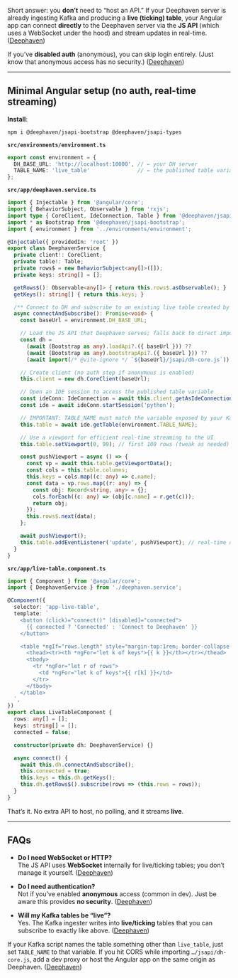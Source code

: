 Short answer: you **don’t** need to “host an API.” If your Deephaven server is already ingesting Kafka and producing a **live (ticking) table**, your Angular app can connect **directly** to the Deephaven server via the **JS API** (which uses a WebSocket under the hood) and stream updates in real-time. ([Deephaven](https://deephaven.io/core/docs/how-to-guides/use-jsapi/?utm_source=chatgpt.com "Use the JS API"))

If you’ve **disabled auth** (anonymous), you can skip login entirely. (Just know that anonymous access has no security.) ([Deephaven](https://deephaven.io/core/groovy/docs/how-to-guides/authentication/auth-anon/?utm_source=chatgpt.com "Enable anonymous authentication"))

---

## Minimal Angular setup (no auth, real-time streaming)

**Install**:

```bash
npm i @deephaven/jsapi-bootstrap @deephaven/jsapi-types
```

**`src/environments/environment.ts`**

```ts
export const environment = {
  DH_BASE_URL: 'http://localhost:10000', // ← your DH server
  TABLE_NAME: 'live_table'               // ← the published table variable created by your Kafka script
};
```

**`src/app/deephaven.service.ts`**

```ts
import { Injectable } from '@angular/core';
import { BehaviorSubject, Observable } from 'rxjs';
import type { CoreClient, IdeConnection, Table } from '@deephaven/jsapi-types';
import * as Bootstrap from '@deephaven/jsapi-bootstrap';
import { environment } from '../environments/environment';

@Injectable({ providedIn: 'root' })
export class DeephavenService {
  private client!: CoreClient;
  private table!: Table;
  private rows$ = new BehaviorSubject<any[]>([]);
  private keys: string[] = [];

  getRows$(): Observable<any[]> { return this.rows$.asObservable(); }
  getKeys(): string[] { return this.keys; }

  /** Connect to DH and subscribe to an existing live table created by your Kafka ingester */
  async connectAndSubscribe(): Promise<void> {
    const baseUrl = environment.DH_BASE_URL;

    // Load the JS API that Deephaven serves; falls back to direct import if needed.
    const dh =
      (await (Bootstrap as any).loadApi?.({ baseUrl })) ??
      (await (Bootstrap as any).bootstrapApi?.({ baseUrl })) ??
      (await import(/* @vite-ignore */ `${baseUrl}/jsapi/dh-core.js`)).default;

    // Create client (no auth step if anonymous is enabled)
    this.client = new dh.CoreClient(baseUrl);

    // Open an IDE session to access the published table variable
    const ideConn: IdeConnection = await this.client.getAsIdeConnection();
    const ide = await ideConn.startSession('python');

    // IMPORTANT: TABLE_NAME must match the variable exposed by your Kafka script (e.g., live_table)
    this.table = await ide.getTable(environment.TABLE_NAME);

    // Use a viewport for efficient real-time streaming to the UI
    this.table.setViewport(0, 99); // first 100 rows (tweak as needed)

    const pushViewport = async () => {
      const vp = await this.table.getViewportData();
      const cols = this.table.columns;
      this.keys = cols.map((c: any) => c.name);
      const data = vp.rows.map((r: any) => {
        const obj: Record<string, any> = {};
        cols.forEach((c: any) => (obj[c.name] = r.get(c)));
        return obj;
      });
      this.rows$.next(data);
    };

    await pushViewport();
    this.table.addEventListener('update', pushViewport); // real-time deltas over WebSocket
  }
}
```

**`src/app/live-table.component.ts`**

```ts
import { Component } from '@angular/core';
import { DeephavenService } from './deephaven.service';

@Component({
  selector: 'app-live-table',
  template: `
    <button (click)="connect()" [disabled]="connected">
      {{ connected ? 'Connected' : 'Connect to Deephaven' }}
    </button>

    <table *ngIf="rows.length" style="margin-top:1rem; border-collapse:collapse;" border="1">
      <thead><tr><th *ngFor="let k of keys">{{ k }}</th></tr></thead>
      <tbody>
        <tr *ngFor="let r of rows">
          <td *ngFor="let k of keys">{{ r[k] }}</td>
        </tr>
      </tbody>
    </table>
  `,
})
export class LiveTableComponent {
  rows: any[] = [];
  keys: string[] = [];
  connected = false;

  constructor(private dh: DeephavenService) {}

  async connect() {
    await this.dh.connectAndSubscribe();
    this.connected = true;
    this.keys = this.dh.getKeys();
    this.dh.getRows$().subscribe(rows => (this.rows = rows));
  }
}
```

That’s it. No extra API to host, no polling, and it streams **live**.

---

## FAQs

- **Do I need WebSocket or HTTP?**  
    The JS API uses **WebSocket** internally for live/ticking tables; you don’t manage it yourself. ([Deephaven](https://deephaven.io/core/docs/how-to-guides/use-jsapi/?utm_source=chatgpt.com "Use the JS API"))
    
- **Do I need authentication?**  
    Not if you’ve enabled **anonymous** access (common in dev). Just be aware this provides **no security**. ([Deephaven](https://deephaven.io/core/groovy/docs/how-to-guides/authentication/auth-anon/?utm_source=chatgpt.com "Enable anonymous authentication"))
    
- **Will my Kafka tables be “live”?**  
    Yes. The Kafka ingester writes into **live/ticking** tables that you can subscribe to exactly like above. ([Deephaven](https://deephaven.io/core/docs/how-to-guides/overview-kafka/?utm_source=chatgpt.com "Kafka Overview"))
    

If your Kafka script names the table something other than `live_table`, just set `TABLE_NAME` to that variable. If you hit CORS while importing `…/jsapi/dh-core.js`, add a dev proxy or host the Angular app on the same origin as Deephaven. ([Deephaven](https://deephaven.io/core/groovy/docs/how-to-guides/use-jsapi/?utm_source=chatgpt.com "Use the JS API"))